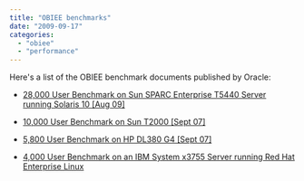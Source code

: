 ```yaml
---
title: "OBIEE benchmarks"
date: "2009-09-17"
categories: 
  - "obiee"
  - "performance"
---
```


Here's a list of the OBIEE benchmark documents published by Oracle:

- [28,000 User Benchmark on Sun SPARC Enterprise T5440 Server running Solaris 10 \[Aug 09\]](http://www.oracle.com/appserver/business-intelligence/docs/oraclebiee_28000user_benchmark_on_solaris_t5440.pdf)

- [10,000 User Benchmark on Sun T2000 \[Sept 07\]](http://www.oracle.com/appserver/business-intelligence/docs/oracle-bi-ee-10k-benchmark-sunt2000.pdf)
- [5,800 User Benchmark on HP DL380 G4 \[Sept 07\]](http://www.oracle.com/appserver/business-intelligence/docs/oracle-biee-5k-user-benchmark-hpdl3802.pdf)

- [4,000 User Benchmark on an IBM System x3755 Server running Red Hat Enterprise Linux](http://www.oracle.com/appserver/business-intelligence/docs/bi-suite-ee-4000-benchmark-x3755.pdf)
